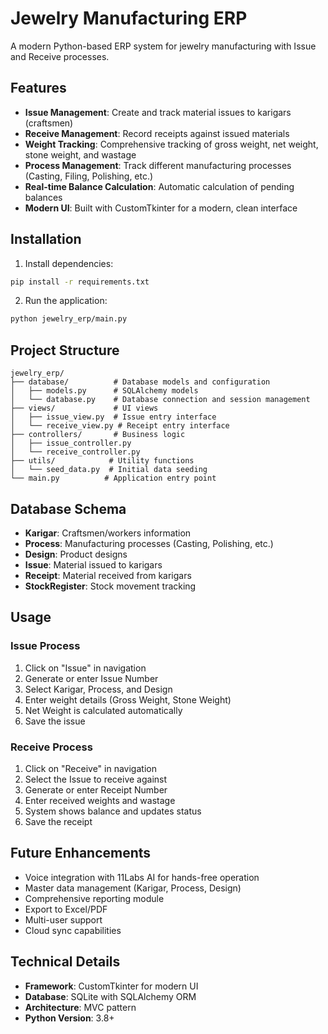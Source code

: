 # Jewelry Manufacturing ERP

A modern Python-based ERP system for jewelry manufacturing with Issue and Receive processes.

## Features

- **Issue Management**: Create and track material issues to karigars (craftsmen)
- **Receive Management**: Record receipts against issued materials
- **Weight Tracking**: Comprehensive tracking of gross weight, net weight, stone weight, and wastage
- **Process Management**: Track different manufacturing processes (Casting, Filing, Polishing, etc.)
- **Real-time Balance Calculation**: Automatic calculation of pending balances
- **Modern UI**: Built with CustomTkinter for a modern, clean interface

## Installation

1. Install dependencies:
```bash
pip install -r requirements.txt
```

2. Run the application:
```bash
python jewelry_erp/main.py
```

## Project Structure

```
jewelry_erp/
├── database/          # Database models and configuration
│   ├── models.py      # SQLAlchemy models
│   └── database.py    # Database connection and session management
├── views/             # UI views
│   ├── issue_view.py  # Issue entry interface
│   └── receive_view.py # Receipt entry interface
├── controllers/       # Business logic
│   ├── issue_controller.py
│   └── receive_controller.py
├── utils/            # Utility functions
│   └── seed_data.py  # Initial data seeding
└── main.py          # Application entry point
```

## Database Schema

- **Karigar**: Craftsmen/workers information
- **Process**: Manufacturing processes (Casting, Polishing, etc.)
- **Design**: Product designs
- **Issue**: Material issued to karigars
- **Receipt**: Material received from karigars
- **StockRegister**: Stock movement tracking

## Usage

### Issue Process
1. Click on "Issue" in navigation
2. Generate or enter Issue Number
3. Select Karigar, Process, and Design
4. Enter weight details (Gross Weight, Stone Weight)
5. Net Weight is calculated automatically
6. Save the issue

### Receive Process
1. Click on "Receive" in navigation
2. Select the Issue to receive against
3. Generate or enter Receipt Number
4. Enter received weights and wastage
5. System shows balance and updates status
6. Save the receipt

## Future Enhancements

- Voice integration with 11Labs AI for hands-free operation
- Master data management (Karigar, Process, Design)
- Comprehensive reporting module
- Export to Excel/PDF
- Multi-user support
- Cloud sync capabilities

## Technical Details

- **Framework**: CustomTkinter for modern UI
- **Database**: SQLite with SQLAlchemy ORM
- **Architecture**: MVC pattern
- **Python Version**: 3.8+